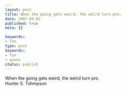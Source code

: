 ```yaml
---
layout: post
title: When the going gets weird, the weird turn pro.
date: 2007-04-01
published: true
meta: {}

keywords:
- fun
type: post
keywords:
- fun
- quote
status: publish
---
```

When the going gets weird, the weird turn pro.<br />Hunter S. Tohmpson
